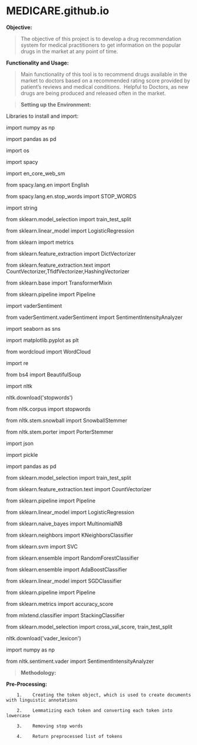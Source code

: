 # MEDICARE.github.io

**Objective:**


>The objective of this project is to develop a drug recommendation system for medical practitioners to get information on the popular drugs in the market at any point of time.

**Functionality and Usage:**

> Main functionality of this tool is to recommend drugs available in the market to doctors based on a recommended rating score provided by   patient’s reviews and medical conditions. 
> Helpful to Doctors, as new drugs are being produced and released often in the market.

>**Setting up the Environment:**

Libraries to install and import:

  import numpy as np
  
  import pandas as pd
  
  import os
  
  import spacy
  
  import en_core_web_sm
  
  from spacy.lang.en import English
  
  from spacy.lang.en.stop_words import STOP_WORDS
  
  import string
  
  from sklearn.model_selection import train_test_split
  
  from sklearn.linear_model import LogisticRegression
  
  from sklearn import metrics
  
  from sklearn.feature_extraction import DictVectorizer
  
  from sklearn.feature_extraction.text import CountVectorizer,TfidfVectorizer,HashingVectorizer
  
  from sklearn.base import TransformerMixin
  
  from sklearn.pipeline import Pipeline
  
  import vaderSentiment
  
  from vaderSentiment.vaderSentiment import SentimentIntensityAnalyzer
  
  import seaborn as sns
  
  import matplotlib.pyplot as plt
  
  from wordcloud import WordCloud
  
  import re
  
  from bs4 import BeautifulSoup
  
  import nltk
  
  nltk.download('stopwords')
  
  from nltk.corpus import stopwords
  
  from nltk.stem.snowball import SnowballStemmer
  
  from nltk.stem.porter import PorterStemmer
  
  import json
  
  import pickle
  
  import pandas as pd
  
  from sklearn.model_selection import train_test_split
  
  from sklearn.feature_extraction.text import CountVectorizer
  
  from sklearn.pipeline import Pipeline
  
  from sklearn.linear_model import LogisticRegression
  
  from sklearn.naive_bayes import MultinomialNB
  
  from sklearn.neighbors import KNeighborsClassifier
  
  from sklearn.svm import SVC
  
  from sklearn.ensemble import RandomForestClassifier
  
  from sklearn.ensemble import AdaBoostClassifier
  
  from sklearn.linear_model import SGDClassifier
  
  from sklearn.pipeline import Pipeline
  
  from sklearn.metrics import accuracy_score
  
  from mlxtend.classifier import StackingClassifier
  
  from sklearn.model_selection import cross_val_score, train_test_split
  
  nltk.download('vader_lexicon')

  import numpy as np
  
  from nltk.sentiment.vader import SentimentIntensityAnalyzer
  
 >**Methodology:**
  
   **Pre-Processing:**
  
        1.    Creating the token object, which is used to create documents with linguistic annotations
   
        2.    Lemmatizing each token and converting each token into lowercase
   
        3.    Removing stop words
   
        4.    Return preprocessed list of tokens


  
  
